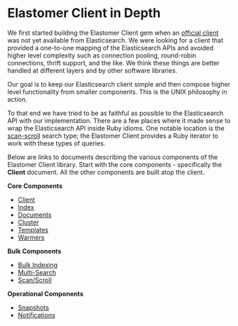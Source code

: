 # Elastomer Client in Depth

We first started building the Elastomer Client gem when an
[official client](https://github.com/elasticsearch/elasticsearch-ruby)
was not yet available from Elasticsearch. We were looking for a client that
provided a one-to-one mapping of the Elasticsearch APIs and avoided higher level
complexity such as connection pooling, round-robin connections, thrift support,
and the like. We think these things are better handled at different layers and
by other software libraries.

Our goal is to keep our Elasticsearch client simple and then compose
higher level functionality from smaller components. This is the UNIX philosophy
in action.

To that end we have tried to be as faithful as possible to the Elasticsearch API
with our implementation. There are a few places where it made sense to wrap the
Elasticsearch API inside Ruby idioms. One notable location is the
[scan-scroll](https://www.elastic.co/guide/en/elasticsearch/reference/current/search-request-scroll.html)
search type; the Elastomer Client provides a Ruby iterator to work with these
types of queries.

Below are links to documents describing the various components of the Elastomer
Client library. Start with the core components - specifically the **Client**
document. All the other components are built atop the client.

**Core Components**

* [Client](client.md)
* [Index](index.md)
* [Documents](docs.md)
* [Cluster](cluster.md)
* [Templates](templates.md)
* [Warmers](warmers.md)

**Bulk Components**

* [Bulk Indexing](bulk_indexing.md)
* [Multi-Search](multi_search.md)
* [Scan/Scroll](scan_scroll.md)

**Operational Components**

* [Snapshots](snapshots.md)
* [Notifications](notifications.md)
